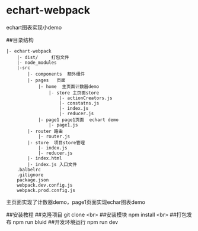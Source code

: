# echart-webpack
echart图表实现小demo

##目录结构
```
|- echart-webpack
    |- dist/     打包文件
    |- node_modules   
    |-src 
        |- components  额外组件
        |- pages   页面
            |- home  主页面计数器demo
                |- store 主页面store
                    |- actionCreators.js
                    |- constatns.js
                    |- index.js
                    |- reducer.js
            |- page1 page1页面  echart demo
                |- page1.js
        |- router 路由
            |- router.js
        |- store  项目store管理
            |- index.js 
            |- reducer.js
        |- index.html 
        |- index.js 入口文件
    .balbelrc
    .gitignore
    package.json
    webpack.dev.config.js
    webpack.prod.config.js
```
主页面实现了计数器demo，page1页面实现echar图表demo

##安装教程
##克隆项目 
git clone  \<br>
##安装模块 
npm install  \<br>
##打包发布 
npm run bluid
##开发环境运行 
npm run dev
